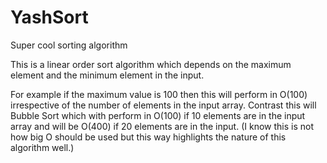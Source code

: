 # YashSort
Super cool sorting algorithm

This is a linear order sort algorithm which depends on the maximum element and the minimum element in the input. 

For example if the maximum value is 100 then this will perform in O(100) irrespective of the number of elements in the input array. Contrast this will Bubble Sort which with perform in O(100) if 10 elements are in the input array and will be O(400) if 20 elements are in the input. (I know this is not how big O should be used but this way highlights the nature of this algorithm well.)

